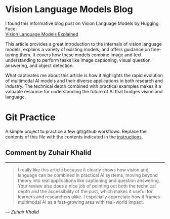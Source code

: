# Vision Language Models Blog

I found this informative blog post on Vision Language Models by Hugging Face:  
[Vision Language Models Explained](https://huggingface.co/blog/vlms)

This article provides a great introduction to the internals of vision language models, explains a variety of existing models, and offers guidance on fine-tuning them. It covers how these models combine image and text understanding to perform tasks like image captioning, visual question answering, and object detection.

What captivates me about this article is how it highlights the rapid evolution of multimodal AI models and their diverse applications in both research and industry. The technical depth combined with practical examples makes it a valuable resource for understanding the future of AI that bridges vision and language.
# Git Practice
A simple project to practice a few git/github workflows.  Replace the contents of this file with the contents indicated in the [instructions](./instructions.md).

## Comment by Zuhair Khalid

---

> I really like this article because it clearly shows how vision and language can be combined in practical AI systems, moving beyond theory into real applications like captioning and question answering. Your review also does a nice job of pointing out both the technical depth and the accessibility of the post, which makes it useful for learners and researchers alike. I especially appreciate how it frames multimodal AI as a fast-growing area with real-world impact.

— *Zuhair Khalid*

